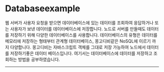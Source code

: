 Databaseexample
==============================================

웹 서버가 사용자 요청을 받으면 데이터베이스에 있는 데이터를 조회하여 응답하거나 또는 사용자가 보낸 데이터를 데이터베이스에 저장합니다. 노드로 서버를 만들때도 데이터를 저장하기 위해 다양한 데이터베이스를 사용합니다. 데이터베이스의 유형은 데이터를 메모리에 저장하는 형태부터 관계형 데이터베이스, 몽고디비같은 NoSQL에 이르기 까지 다양합니다. 몽고디비는 자바스크립트 객체를 그대로 저장 가능하여 노드에서 데이터를 저장하기좋은 데이터 베이스입니다. 여기서는 데이터베이스에 데이터를 저장하고 조회하는 방법을 공부하였습니다.

----------------------------------------------------
